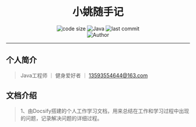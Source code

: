 <h1 align="center">小姚随手记</h1>
<p align="center">
  <img src="https://img.shields.io/github/languages/code-size/nanchengcyu/TechMindWave-backend" alt="code size"/>
  <img src="https://img.shields.io/badge/Docsify-blue" alt="Java"/>
  <img src="https://img.shields.io/github/last-commit/nanchengcyu/TechMindWave-backend" alt="last commit"/><br>
  <img src="https://img.shields.io/badge/Author-mzyao-orange" alt="Author" />
</p>
<hr>

## 个人简介

> Java工程师   ｜    健身爱好者   ｜   13593554644@163.com

## 文档介绍

> 1、由Docsify搭建的个人工作学习文档，用来总结在工作和学习过程中出现的问题，记录解决问题的详细过程。
